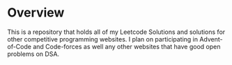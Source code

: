# Overview
This is a repository that holds all of my Leetcode Solutions and solutions for other competitive programming websites.
I plan on participating in Advent-of-Code and Code-forces as well any other websites that have good open problems on DSA.





